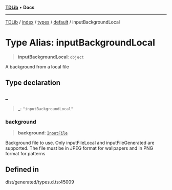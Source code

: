 [**TDLib**](../../../../../../README.md) • **Docs**

***

[TDLib](../../../../../../modules.md) / [index](../../../../../README.md) / [types](../../../README.md) / [default](../README.md) / inputBackgroundLocal

# Type Alias: inputBackgroundLocal

> **inputBackgroundLocal**: `object`

A background from a local file

## Type declaration

### \_

> **\_**: `"inputBackgroundLocal"`

### background

> **background**: [`InputFile`](InputFile.md)

Background file to use. Only inputFileLocal and inputFileGenerated are supported. The file must be in JPEG format for wallpapers and in PNG format for patterns

## Defined in

dist/generated/types.d.ts:45009
